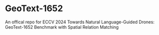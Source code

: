 # GeoText-1652
An offical repo for ECCV 2024 Towards Natural Language-Guided Drones: GeoText-1652 Benchmark with Spatial Relation Matching
